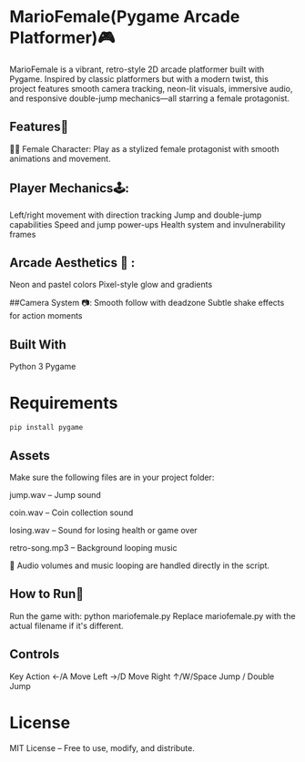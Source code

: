 # MarioFemale(Pygame Arcade Platformer)🎮

MarioFemale is a vibrant, retro-style 2D arcade platformer built with Pygame. Inspired by classic platformers but with a modern twist, this project features smooth camera tracking, neon-lit visuals, immersive audio, and responsive double-jump mechanics—all starring a female protagonist.
## Features🚀 
🧍‍♀️ Female Character: Play as a stylized female protagonist with smooth animations and movement.

## Player Mechanics🕹️:
Left/right movement with direction tracking
Jump and double-jump capabilities
Speed and jump power-ups
Health system and invulnerability frames

## Arcade Aesthetics 🎨 :
Neon and pastel colors
Pixel-style glow and gradients

##Camera System 📷:
Smooth follow with deadzone
Subtle shake effects for action moments

## Built With
Python 3
Pygame

# Requirements
```
pip install pygame
```
## Assets
Make sure the following files are in your project folder:

jump.wav – Jump sound

coin.wav – Coin collection sound

losing.wav – Sound for losing health or game over

retro-song.mp3 – Background looping music

🎵 Audio volumes and music looping are handled directly in the script.

## How to Run🔧
Run the game with:
python mariofemale.py
Replace mariofemale.py with the actual filename if it's different.

## Controls
Key	Action
←/A	Move Left
→/D	Move Right
↑/W/Space	Jump / Double Jump


# License
MIT License – Free to use, modify, and distribute.
